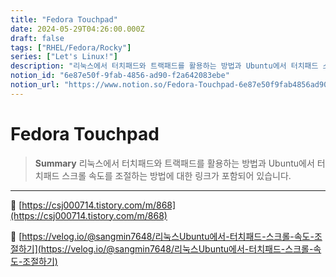 ```yaml
---
title: "Fedora Touchpad"
date: 2024-05-29T04:26:00.000Z
draft: false
tags: ["RHEL/Fedora/Rocky"]
series: ["Let's Linux!"]
description: "리눅스에서 터치패드와 트랙패드를 활용하는 방법과 Ubuntu에서 터치패드 스크롤 속도를 조절하는 방법에 대한 링크가 포함되어 있습니다."
notion_id: "6e87e50f-9fab-4856-ad90-f2a642083ebe"
notion_url: "https://www.notion.so/Fedora-Touchpad-6e87e50f9fab4856ad90f2a642083ebe"
---
```


# Fedora Touchpad

> **Summary**
> 리눅스에서 터치패드와 트랙패드를 활용하는 방법과 Ubuntu에서 터치패드 스크롤 속도를 조절하는 방법에 대한 링크가 포함되어 있습니다.

---

🔗 [https://csj000714.tistory.com/m/868](https://csj000714.tistory.com/m/868)

🔗 [https://velog.io/@sangmin7648/리눅스Ubuntu에서-터치패드-스크롤-속도-조절하기](https://velog.io/@sangmin7648/리눅스Ubuntu에서-터치패드-스크롤-속도-조절하기)

